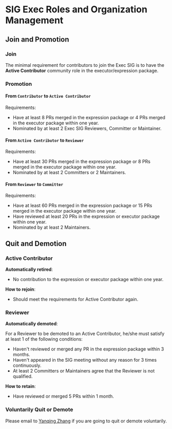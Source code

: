 # SIG Exec Roles and Organization Management

## Join and Promotion

### Join

The minimal requirement for contributors to join the Exec SIG is to have
the **Active Contributor** community role in the executor/expression package.

### Promotion

#### From `Contributor` to `Active Contributor`

Requirements:

* Have at least 8 PRs merged in the expression package or 4 PRs merged in the executor package within one year.
* Nominated by at least 2 Exec SIG Reviewers, Committer or Maintainer.

#### From `Active Contributor` to `Reviewer`

Requirements:

* Have at least 30 PRs merged in the expression package or 8 PRs merged in the executor package within one year.
* Nominated by at least 2 Committers or 2 Maintainers.

#### From `Reviewer` to `Committer`

Requirements:

* Have at least 60 PRs merged in the expression package or 15 PRs merged in the executor package within one year.
* Have reviewed at least 20 PRs in the expression or executor package within one year.
* Nominated by at least 2 Maintainers.

## Quit and Demotion

### Active Contributor

**Automatically retired**:

* No contribution to the expression or executor package within one year.

**How to rejoin**:

* Should meet the requirements for Active Contributor again.

### Reviewer

**Automatically demoted**:

For a Reviewer to be demoted to an Active Contributor,  he/she must satisfy at
least 1 of the following conditions:

* Haven't reviewed or merged any PR in the expression package within 3 months.
* Haven't appeared in the SIG meeting without any reason for 3 times continuously.
* At least 2 Committers or Maintainers agree that the Reviewer is not qualified.

**How to retain**:

* Have reviewed or merged 5 PRs within 1 month.

### Voluntarily Quit or Demote

Please email to [Yanqing Zhang](mailto:zhangyanqing@pingcap.com) if you are
going to quit or demote voluntarily.
